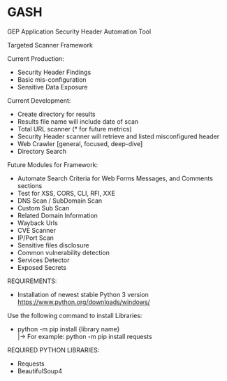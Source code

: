 # GASH
GEP Application Security Header Automation Tool 

Targeted Scanner Framework

  Current Production:
  * Security Header Findings
  * Basic mis-configuration
  * Sensitive Data Exposure
  
  Current Development:
  * Create directory for results
  * Results file name will include date of scan
  * Total URL scanner (* for future metrics)
  * Security Header scanner will retrieve and listed misconfigured header
  * Web Crawler [general, focused, deep-dive]
  * Directory Search
  
  Future Modules for Framework:
  * Automate Search Criteria for Web Forms Messages, and Comments sections
  * Test for XSS, CORS, CLI, RFI, XXE
  * DNS Scan / SubDomain Scan
  * Custom Sub Scan
  * Related Domain Information
  * Wayback Urls
  * CVE Scanner
  * IP/Port Scan
  * Sensitive files disclosure
  * Common vulnerability detection
  * Services Detector
  * Exposed Secrets
 
REQUIREMENTS: 
* Installation of newest stable Python 3 version<br>
     https://www.python.org/downloads/windows/

Use the following command to install Libraries: 
* python -m pip install {library name} <br>
        |-> For example: python -m pip install requests
  
REQUIRED PYTHON LIBRARIES: 
* Requests
* BeautifulSoup4
